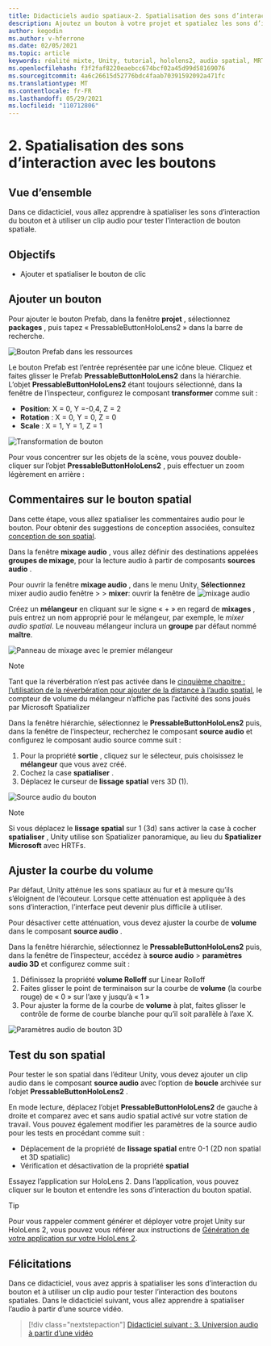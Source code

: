 ```yaml
---
title: Didacticiels audio spatiaux-2. Spatialisation des sons d’interaction avec les boutons
description: Ajoutez un bouton à votre projet et spatialez les sons d’interaction du bouton.
author: kegodin
ms.author: v-hferrone
ms.date: 02/05/2021
ms.topic: article
keywords: réalité mixte, Unity, tutorial, hololens2, audio spatial, MRTK, boîte à outils de réalité mixte, UWP, Windows 10, HRTF, fonction de transfert liée aux têtes, réverbération, Microsoft Spatializer, prefabs, courbe de volume
ms.openlocfilehash: f3f2faf8220eaebcc674bcf02a45d99d58169076
ms.sourcegitcommit: 4a6c26615d52776bdc4faab70391592092a471fc
ms.translationtype: MT
ms.contentlocale: fr-FR
ms.lasthandoff: 05/29/2021
ms.locfileid: "110712806"
---
```

# <a name="2-spatializing-button-interaction-sounds"></a>2. Spatialisation des sons d’interaction avec les boutons

## <a name="overview"></a>Vue d’ensemble

Dans ce didacticiel, vous allez apprendre à spatialiser les sons d’interaction du bouton et à utiliser un clip audio pour tester l’interaction de bouton spatiale.  

## <a name="objectives"></a>Objectifs

* Ajouter et spatialiser le bouton de clic

## <a name="add-a-button"></a>Ajouter un bouton

Pour ajouter le bouton Prefab, dans la fenêtre **projet** , sélectionnez **packages** , puis tapez « PressableButtonHoloLens2 » dans la barre de recherche.

![Bouton Prefab dans les ressources](images/spatial-audio/spatial-audio-02-section1-step1-1.PNG)

Le bouton Prefab est l’entrée représentée par une icône bleue. Cliquez et faites glisser le Prefab **PressableButtonHoloLens2** dans la hiérarchie. L’objet **PressableButtonHoloLens2** étant toujours sélectionné, dans la fenêtre de l’inspecteur, configurez le composant **transformer** comme suit :

* **Position**: X = 0, Y =-0,4, Z = 2
* **Rotation** : X = 0, Y = 0, Z = 0
* **Scale** : X = 1, Y = 1, Z = 1

![Transformation de bouton](images/spatial-audio/spatial-audio-02-section1-step1-2.PNG)

Pour vous concentrer sur les objets de la scène, vous pouvez double-cliquer sur l’objet **PressableButtonHoloLens2** , puis effectuer un zoom légèrement en arrière :

## <a name="spatialize-button-feedback"></a>Commentaires sur le bouton spatial

Dans cette étape, vous allez spatialiser les commentaires audio pour le bouton. Pour obtenir des suggestions de conception associées, consultez [conception de son spatial](../../../design/spatial-sound-design.md).

Dans la fenêtre **mixage audio** , vous allez définir des destinations appelées **groupes de mixage**, pour la lecture audio à partir de composants **sources audio** .

Pour ouvrir la fenêtre **mixage audio** , dans le menu Unity, **Sélectionnez** mixer audio audio fenêtre  >    >  **mixer**: ouvrir la fenêtre de ![ mixage audio](images/spatial-audio/spatial-audio-02-section2-step1-1.PNG)

 Créez un **mélangeur** en cliquant sur le signe « + » en regard de **mixages** , puis entrez un nom approprié pour le mélangeur, par exemple, le _mixer audio spatial_. Le nouveau mélangeur inclura un **groupe** par défaut nommé **maître**.

![Panneau de mixage avec le premier mélangeur](images/spatial-audio/spatial-audio-02-section2-step1-2.PNG)

> [!NOTE]
> Tant que la réverbération n’est pas activée dans le [cinquième chapitre : l’utilisation de la réverbération pour ajouter de la distance à l’audio spatial](unity-spatial-audio-ch5.md), le compteur de volume du mélangeur n’affiche pas l’activité des sons joués par Microsoft Spatializer

Dans la fenêtre hiérarchie, sélectionnez le **PressableButtonHoloLens2** puis, dans la fenêtre de l’inspecteur, recherchez le composant **source audio** et configurez le composant audio source comme suit :

1. Pour la propriété **sortie** , cliquez sur le sélecteur, puis choisissez le **mélangeur** que vous avez créé.
2. Cochez la case **spatialiser** .
3. Déplacez le curseur de **lissage spatial** vers 3D (1).

![Source audio du bouton](images/spatial-audio/spatial-audio-02-section2-step1-3.PNG)

> [!NOTE]
> Si vous déplacez le **lissage spatial** sur 1 (3d) sans activer la case à cocher **spatialiser** , Unity utilise son Spatializer panoramique, au lieu du **Spatializer Microsoft** avec HRTFs.

## <a name="adjust-the-volume-curve"></a>Ajuster la courbe du volume

Par défaut, Unity atténue les sons spatiaux au fur et à mesure qu’ils s’éloignent de l’écouteur. Lorsque cette atténuation est appliquée à des sons d’interaction, l’interface peut devenir plus difficile à utiliser.

Pour désactiver cette atténuation, vous devez ajuster la courbe de **volume** dans le composant **source audio** .

Dans la fenêtre hiérarchie, sélectionnez le **PressableButtonHoloLens2** puis, dans la fenêtre de l’inspecteur, accédez à **source audio**  >  **paramètres audio 3D** et configurez comme suit :

1. Définissez la propriété **volume Rolloff** sur Linear Rolloff
2. Faites glisser le point de terminaison sur la courbe de **volume** (la courbe rouge) de « 0 » sur l’axe y jusqu’à « 1 »
3. Pour ajuster la forme de la courbe de **volume** à plat, faites glisser le contrôle de forme de courbe blanche pour qu’il soit parallèle à l’axe X.

![Paramètres audio de bouton 3D](images/spatial-audio/spatial-audio-02-section3-step1-1.PNG)

## <a name="testing-the-spatialize-audio"></a>Test du son spatial

Pour tester le son spatial dans l’éditeur Unity, vous devez ajouter un clip audio dans le composant **source audio** avec l’option de **boucle** archivée sur l’objet **PressableButtonHoloLens2** .

En mode lecture, déplacez l’objet **PressableButtonHoloLens2** de gauche à droite et comparez avec et sans audio spatial activé sur votre station de travail. Vous pouvez également modifier les paramètres de la source audio pour les tests en procédant comme suit :

* Déplacement de la propriété de **lissage spatial** entre 0-1 (2D non spatial et 3D spatialic)
* Vérification et désactivation de la propriété **spatial**

Essayez l’application sur HoloLens 2. Dans l’application, vous pouvez cliquer sur le bouton et entendre les sons d’interaction du bouton spatial.

> [!TIP]
> Pour vous rappeler comment générer et déployer votre projet Unity sur HoloLens 2, vous pouvez vous référer aux instructions de [Génération de votre application sur votre HoloLens 2](mr-learning-base-02.md#building-your-application-to-your-hololens-2).

## <a name="congratulations"></a>Félicitations

Dans ce didacticiel, vous avez appris à spatialiser les sons d’interaction du bouton et à utiliser un clip audio pour tester l’interaction des boutons spatiales. Dans le didacticiel suivant, vous allez apprendre à spatialiser l’audio à partir d’une source vidéo.

> [!div class="nextstepaction"]
> [Didacticiel suivant : 3. Universion audio à partir d’une vidéo](unity-spatial-audio-ch3.md)
